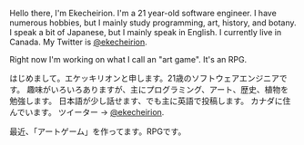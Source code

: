 Hello there, I'm Ekecheirion. I'm a 21 year-old software engineer. I have numerous hobbies, but I mainly study programming, art, history, and botany. I speak a bit of Japanese, but I mainly speak in English. I currently live in Canada. My Twitter is [@ekecheirion](https://twitter.com/ekecheirion).

Right now I'm working on what I call an "art game". It's an RPG.

はじめまして。エケッキリオンと申します。21歳のソフトウェアエンジニアです。
趣味がいろいろありますが、主にプログラミング、アート、歴史、植物を勉強します。
日本語が少し話せます、でも主に英語で投稿します。
カナダに住んでいます。
ツイーター → [@ekecheirion](https://twitter.com/ekecheirion).

最近、「アートゲーム」を作ってます。RPGです。
